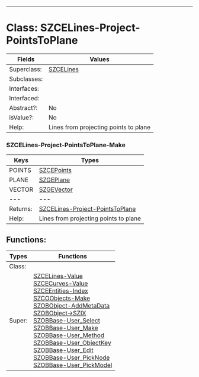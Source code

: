 ---------

# Class:	SZCELines-Project-PointsToPlane

| Fields | Values |
| --------- | --------- |
| Superclass: | [SZCELines](SZCELines.html) |
| Subclasses: |  |
| Interfaces: |  |
| Interfaced: |  |
| Abstract?: | No |
| isValue?: | No |
| Help: | Lines from projecting points to plane |

### SZCELines-Project-PointsToPlane-Make

| Keys | Types |
| --------- | --------- |
| POINTS | [SZCEPoints](SZCEPoints.html) |
| PLANE | [SZGEPlane](SZGEPlane.html) |
| VECTOR | [SZGEVector](SZGEVector.html) |
| **---** | **---** |
| Returns: | [SZCELines-Project-PointsToPlane](SZCELines-Project-PointsToPlane.html) |
| Help: | Lines from projecting points to plane |


## Functions:

| Types | Functions |
| --------- | --------- |
| Class: |  |
| Super: | [SZCELines-Value](SZCELines.html) <br> [SZCECurves-Value](SZCECurves.html) <br> [SZCEEntities-Index](SZCEEntities.html) <br> [SZCOObjects-Make](SZCOObjects.html) <br> [SZOBObject-AddMetaData](SZOBObject.html) <br> [SZOBObject->SZIX](SZOBObject.html) <br> [SZOBBase-User_Select](SZOBBase.html) <br> [SZOBBase-User_Make](SZOBBase.html) <br> [SZOBBase-User_Method](SZOBBase.html) <br> [SZOBBase-User_ObjectKey](SZOBBase.html) <br> [SZOBBase-User_Edit](SZOBBase.html) <br> [SZOBBase-User_PickNode](SZOBBase.html) <br> [SZOBBase-User_PickModel](SZOBBase.html) |



